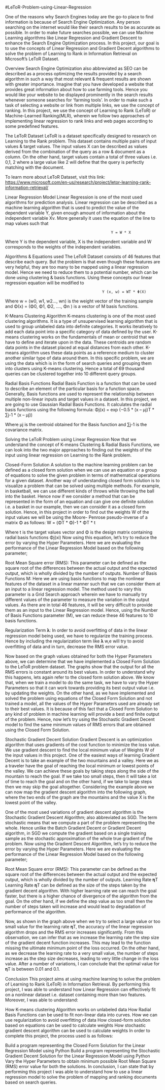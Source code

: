 #LeToR-Problem-using-Linear-Regression

One of the reasons why Search Engines today are the go-to place to find information is because of Search Engine Optimization. Any person searching on the internet would like their search results to be as accurate as possible. In order to make future searches possible, we can use Machine Learning algorithms like Linear Regression and Gradient Descent to enhance the Search Engine Optimization process. In this project, our goal is to use the concepts of Linear Regression and Gradient Decent algorithms to solve the problem of Learning to Rank in Information Retrieval on Microsoft’s LeToR Dataset.

Overview
Search Engine Optimization also abbreviated as SEO can be described as a process optimizing the results provided by a search algorithm in such a way that most relevant & frequent results are shown with greater importance. Imagine that you have developed a website that provides great information about how to use farming tools. Hence you would like your website to be displayed prominently in the search results whenever someone searches for ‘farming tools’. In order to make such a task of selecting a website or link from multiple links, we use the concept of ranking. In this project, we use the concept of Learning to Rank (LeToR) or Machine-Learned Ranking(MLR), wherein we follow two approaches of implementing linear regression to rank links and web pages according to some predefined features.

The LeToR Dataset
LeToR is a dataset specifically designed to research on Learning to the Rank problem. This dataset contains multiple pairs of input values & target values. The input values X can be described as values derived from the combination of the query as a row & document as a column. On the other hand, target values contain a total of three values i.e. 0,1, 2 where a large value like 2 will define that the query is perfectly matching with the document.

To learn more about LeToR Dataset, visit this link: https://www.microsoft.com/en-us/research/project/letor-learning-rank-information-retrieval/

Linear Regression Model
Linear Regression is one of the most used algorithms for prediction analysis. Linear regression can be described as a machine learning algorithm that is used to predict the value of the dependent variable Y, given enough amount of information about the independent variable Xv. More generally it uses the equation of the line to map values such that

                                                    Y = W * X      
Where Y is the dependent variable, X is the independent variable and W corresponds to the weights of the independent variables.

Algorithms & Equations used
The LeToR Dataset consists of 46 features that describe each query. But the problem is that even though these features are very helpful, they are too many to be mapped using a linear regression model. Hence we need to reduce them to a potential number, which can be done using clustering & basis functions. Using these concepts our linear regression equation will be modified to

                                                Y (x, w) = WT * Φ(X)
Where w = (w0, w1, w2…, wn) is the weight vector of the training sample and Φ(x) = (Φ0, Φ1, Φ2, …., Φn ) is a vector of M basis functions.

K-Means Clustering Algorithm
K-means clustering is one of the most used clustering algorithms. It is a type of unsupervised learning algorithm that is used to group unlabeled data into definite categories. It works iteratively to add each data point into a specific category of data defined by the user. K-means clustering works on the fundamentals of mean or centroid that we have to define and iterate upon in the data. These centroids are random data points in the dataset placed at equal distances from each other. K-means algorithm uses these data points as a reference medium to cluster another similar type of data around them. In this specific problem, we are using the data which is in the form of search queries and grouping them into clusters using K-means clustering. Hence a total of 69 thousand queries can be clustered together into 10 different query groups.

Radial Basis Functions
Radial Basis Function is a function that can be used to describe an element of the particular basis for a function space. Generally, Basis functions are used to represent the relationship between multiple non-linear inputs and target values in a dataset. In this project, we are going to use Gaussian Radial Basis Functions. It calculates the radial basis functions using the following formula: Φj(x) = exp (−0.5 * (x – μj)T * ∑j-1 * (x – μj))

Where μj is the centroid obtained for the Basis function and ∑j-1 is the covariance matrix.

Solving the LeToR Problem using Linear Regression
Now that we understand the concept of K-means Clustering & Radial Basis Functions, we can look into the two major approaches to finding out the weights of the input using linear regression on Learning to the Rank problem.

Closed-Form Solution
A solution to the machine learning problem can be defined as a closed form solution when we can use an equation or a group of equations to solve the given problem in terms of mathematical operations for a given dataset. Another way of understanding closed form solution is to visualize a problem that can be solved using multiple methods. For example, in basketball, we can use different kinds of throws while throwing the ball into the basket. Hence now if we consider a method that can be represented in the form of an equation and can give one definite solution i.e. a basket in our example, then we can consider it as a closed form solution.
Hence, in this project in order to find out the weights W of the input values we will be using the Moore- Penrose pseudo-inverse of a matrix Φ as follows: W = (ΦT * Φ)-1 * ΦT * t

Where t is the target values vector and Φ is the design matrix containing radial basis functions Φj(xi) Now using this equation, let’s try to reduce the error by varying the Hyper Parameters. Here we are evaluating the performance of the Linear Regression Model based on the following parameter;

Root Mean Square error (RMS): This parameter can be defined as the square root of the differences between the actual output and the expected output, which is wholly divided by the number of outputs.
Number of Basis Functions M:
Here we are using basis functions to map the nonlinear features of the dataset in a linear manner such that we can consider them at an input to a linear regression model. The method used to vary this parameter is a Grid Search approach wherein we have to manually try different values of the parameter to measure the variation in the output values. As there are in total 46 features, it will be very difficult to provide them as an input to the Linear Regression model. Hence, using the Number of Basis Functions parameter (M), we can reduce these 46 features to 10 basis functions.

Regularization Term 𝛌:
In order to avoid overfitting of data in the linear regression model being used, we have to regularize the training process. Hence by including the regularization term like 𝛌 w,e will try to avoid overfitting of data and in turn, decrease the RMS error value.

Now based on the graph values obtained for both the Hyper Parameters above, we can determine that we have implemented a Closed Form Solution to the LeToR problem dataset. The graphs show that the output for all the RMS errors is constant around its best values. In order to understand why this happens, lets again refer to the closed form solution above. We know that, when we train a model to do the same task, we have to vary the Hyper Parameters so that it can work towards providing its best output value i.e. by updating the weights. On the other hand, as we have implemented and solved the problem using equations of the Closed Form Solution and not trained a model, all the values of the Hyper Parameters used are already set to their best values. It is because of this fact that a Closed Form Solution to any kind of problem in machine learning will provide a best and finite output of the problem. Hence, now let’s try using the Stochastic Gradient Decent model to find the same minimum values of RMS errors that are obtained using the Closed Form Solution.

Stochastic Gradient Decent Solution
Gradient Descent is an optimization algorithm that uses gradients of the cost function to minimize the loss value. We use gradient descent to find the local minimum value of Weights W of the input values in this project. One of the easiest ways of learning Gradient Decent is to take an example of the two mountains and a valley. Here we as a traveler have the goal of reaching the local minimum or lowest points of the valley. We can achieve these goals by taking steps along the side of the mountain to reach the goal. If we take too small steps, then it will take a lot of time to reach the goal and on the other hand, if we take to large steps then we may skip the goal altogether. Considering the example above we can now map the gradient descent algorithm into the following graph, where the two ends of the graph are the mountains and the value X is the lowest point of the valley.

One of the most used variations of gradient descent algorithm is the Stochastic Gradient Descent Algorithm; also abbreviated as SGD. The term stochastic means that we compute a part of the problem representing the whole. Hence unlike the Batch Gradient Decent or Gradient Decent algorithm, in SGD we compute the gradient based on a single training sample as the stochastic approximation of the whole true gradient of the problem. Now using the Gradient Descent Algorithm, let’s try to reduce the error by varying the Hyper Parameters. Here we are evaluating the performance of the Linear Regression Model based on the following parameter;

Root Mean Square error (RMS): This parameter can be defined as the square root of the differences between the actual output and the expected output, which is wholly divided by the number of outputs.
Learning Rate 𝛈T
Learning Rate 𝛈T can be defined as the size of the steps taken by the gradient decent algorithm. With higher learning rate we can reach the goal faster, but there is a higher chance of divergence of the algorithm from the goal. On the other hand, if we define the step value as too small then the number of steps taken will increase and would lead to degradation of performance of the algorithm.

Now, as shown in the graph above when we try to select a large value or too small value for the learning rate 𝛈T, the accuracy of the linear regression algorithm drops and the RMS error increases significantly. From this observation, we can infer that as we increase the learning rate the step size of the gradient decent function increases. This may lead to the function missing the ultimate minimum point of the loss occurred. On the other hand, as we decrease the learning rate to a very small value, the number of steps increase as the step size decreases, leading to very little change in the loss value. After a number of variations, I can conclude that the optimal value for 𝛈T is between 0.01 and 0.1.

Conclusion
This project aims at using machine learning to solve the problem of Learning to Rank (LeToR) in Information Retrieval. By performing this project, I was able to understand how Linear Regression can effectively fit on a nonlinear dataset i.e. dataset containing more than two features.
Moreover, I was able to understand:

How K-means clustering Algorithm works on unlabeled data
How Radial Basis Functions can be used to fit non-linear data into curves.
How we can use regularization to avoid overfitting of data
How closed-form solution based on equations can be used to calculate weights
How stochastic gradient descent algorithm can be used to calculate weights
In order to complete this project, the process used is as follows:

Build a program representing the Closed Form Solution for the Linear Regression Model using Python
Build a program representing the Stochastic Gradient Decent Solution for the Linear Regression Model using Python
Vary the Hyper Parameters to obtain minimum possible Root Mean Square (RMS) error value for both the solutions. In conclusion, I can state that by performing this project I was able to understand how to use a linear regression model to solve the problem of mapping and ranking documents based on search queries.
